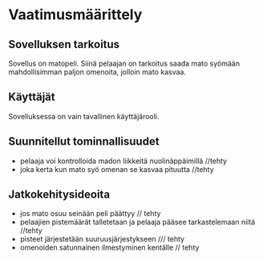 # Vaatimusmäärittely
## Sovelluksen tarkoitus
Sovellus on matopeli. Siinä pelaajan on tarkoitus saada mato syömään mahdollisimman paljon omenoita, jolloin mato kasvaa.
## Käyttäjät
Sovelluksessa on vain tavallinen käyttäjärooli.
## Suunnitellut tominnallisuudet
* pelaaja voi kontrolloida madon liikkeitä nuolinäppäimillä //tehty
* joka kerta kun mato syö omenan se kasvaa pituutta //tehty
## Jatkokehitysideoita
* jos mato osuu seinään peli päättyy // tehty
* pelaajien pistemäärät talletetaan ja pelaaja pääsee tarkastelemaan niitä //tehty
* pisteet järjestetään suuruusjärjestykseen /// tehty
* omenoiden satunnainen ilmestyminen kentälle // tehty

